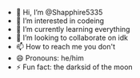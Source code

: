 - 👋 Hi, I’m @Shapphire5335
- 👀 I’m interested in codeing 
- 🌱 I’m currently learning everything
- 💞️ I’m looking to collaborate on idk
- 📫 How to reach me you don't
- 😄 Pronouns: he/him
- ⚡ Fun fact: the darksid of the moon

<!---
Shapphire5335/Shapphire5335 is a ✨ special ✨ repository because its `README.md` (this file) appears on your GitHub profile.
You can click the Preview link to take a look at your changes.
--->
